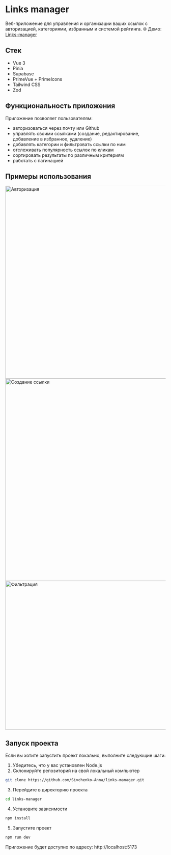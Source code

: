 # Links manager

Веб-приложение для управления и организации ваших ссылок с авторизацией, категориями, избранным и системой рейтинга.
🌐 Демо: [Links-manager](links-manager-app.netlify.app)

## Стек

- Vue 3
- Pinia
- Supabase
- PrimeVue + PrimeIcons
- Tailwind CSS
- Zod

## Функциональность приложения

Приложение позволяет пользователям:

* авторизоваться через почту или Github
* управлять своими ссылками (создание, редактирование, добавление в избранное, удаление)
* добавлять категории и фильтровать ссылки по ним
* отслеживать популярность ссылок по кликам
* сортировать результаты по различным критериям
* работать с пагинацией

## Примеры использования 
<img width="1115" height="606" alt="Авторизация" src="https://github.com/user-attachments/assets/78d71aba-7405-4864-8162-036c92f5dfea" />
<img width="1352" height="636" alt="Создание ссылки" src="https://github.com/user-attachments/assets/9a0dabbd-07b4-4eb5-969a-e105944737fa" />
<img width="1352" height="468" alt="Фильтрация" src="https://github.com/user-attachments/assets/3fe44c3e-c874-4974-9f58-e739073d43a6" />

## Запуск проекта

Если вы хотите запустить проект локально, выполните следующие шаги:
1. Убедитесь, что у вас установлен Node.js
2. Склонируйте репозиторий на свой локальный компьютер
```sh
git clone https://github.com/Sivchenko-Anna/links-manager.git
```
3. Перейдите в директорию проекта 
```sh
cd links-manager
```
4. Установите зависимости 
```sh
npm install
```
5. Запустите проект
```sh
npm run dev
```
Приложение будет доступно по адресу:
http://localhost:5173
